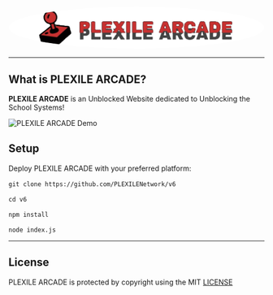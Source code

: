 <p align="center">
   <img src="/public/images/plexilearcadebanner.png" alt="PLEXILE ARCADE" style="border-radius: 50%; width: 860px;height: auto;">
</p>

---

## What is PLEXILE ARCADE?

**PLEXILE ARCADE** is an Unblocked Website dedicated to Unblocking the School Systems!

![PLEXILE ARCADE Demo](/public/images/PLEXILEARCADE.gif)

## Setup

Deploy PLEXILE ARCADE with your preferred platform:

```
git clone https://github.com/PLEXILENetwork/v6
```
```
cd v6
```
```
npm install
```
```
node index.js
```

---

## License

PLEXILE ARCADE is protected by copyright using the MIT [LICENSE](./LICENSE)
